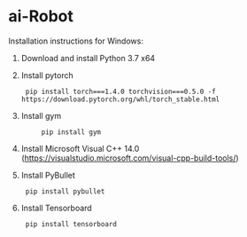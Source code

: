 # ai-Robot

Installation instructions for Windows:

1. Download and install Python 3.7 x64

2. Install pytorch

      	pip install torch===1.4.0 torchvision===0.5.0 -f https://download.pytorch.org/whl/torch_stable.html
    
3. Install gym

            pip install gym
      
4. Install Microsoft Visual C++ 14.0 (https://visualstudio.microsoft.com/visual-cpp-build-tools/)

5. Install PyBullet

      	pip install pybullet
        
6. Install Tensorboard

      	pip install tensorboard
